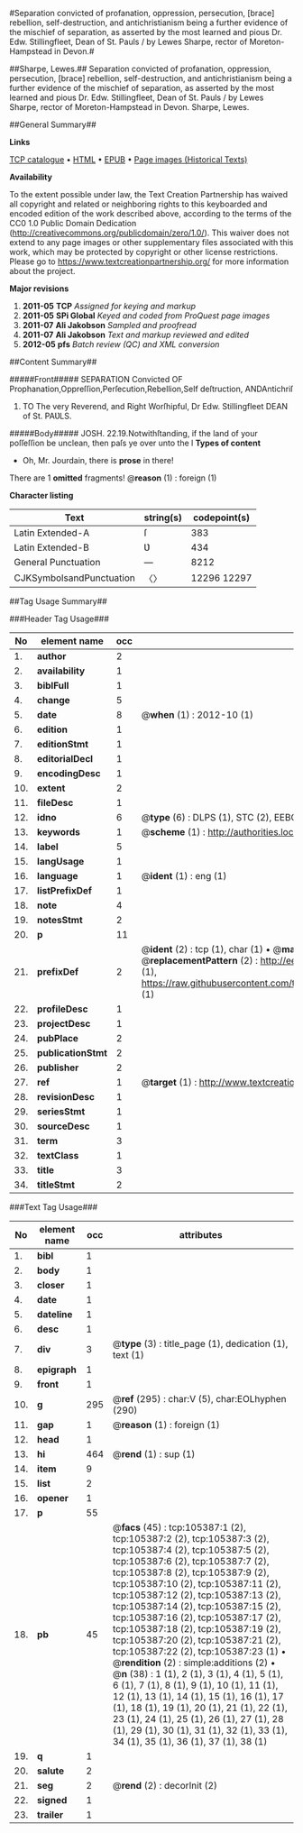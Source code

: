 #Separation convicted of profanation, oppression, persecution, [brace] rebellion, self-destruction, and antichristianism being a further evidence of the mischief of separation, as asserted by the most learned and pious Dr. Edw. Stillingfleet, Dean of St. Pauls / by Lewes Sharpe, rector of Moreton-Hampstead in Devon.#

##Sharpe, Lewes.##
Separation convicted of profanation, oppression, persecution, [brace] rebellion, self-destruction, and antichristianism being a further evidence of the mischief of separation, as asserted by the most learned and pious Dr. Edw. Stillingfleet, Dean of St. Pauls / by Lewes Sharpe, rector of Moreton-Hampstead in Devon.
Sharpe, Lewes.

##General Summary##

**Links**

[TCP catalogue](http://www.ota.ox.ac.uk/tcp/)  • 
[HTML](http://tei.it.ox.ac.uk/tcp/Texts-HTML/free/A59/A59578.html)  • 
[EPUB](http://tei.it.ox.ac.uk/tcp/Texts-EPUB/free/A59/A59578.epub) • 
[Page images (Historical Texts)](https://historicaltexts.jisc.ac.uk/eebo-16412921e)

**Availability**

To the extent possible under law, the Text Creation Partnership has waived all copyright and related or neighboring rights to this keyboarded and encoded edition of the work described above, according to the terms of the CC0 1.0 Public Domain Dedication (http://creativecommons.org/publicdomain/zero/1.0/). This waiver does not extend to any page images or other supplementary files associated with this work, which may be protected by copyright or other license restrictions. Please go to https://www.textcreationpartnership.org/ for more information about the project.

**Major revisions**

1. __2011-05__ __TCP__ *Assigned for keying and markup*
1. __2011-05__ __SPi Global__ *Keyed and coded from ProQuest page images*
1. __2011-07__ __Ali Jakobson__ *Sampled and proofread*
1. __2011-07__ __Ali Jakobson__ *Text and markup reviewed and edited*
1. __2012-05__ __pfs__ *Batch review (QC) and XML conversion*

##Content Summary##

#####Front#####
SEPARATION Convicted OF
Prophanation,Oppreſſion,Perſecution,Rebellion,Self deſtruction, ANDAntichriſ
1. TO The very Reverend, and Right Worſhipful, Dr Edw. Stillingfleet DEAN of St. PAƲLS.

#####Body#####
JOSH. 22.19.Notwithſtanding, if the land of your poſſeſſion be unclean, then paſs ye over unto the l
**Types of content**

  * Oh, Mr. Jourdain, there is **prose** in there!

There are 1 **omitted** fragments! 
 @__reason__ (1) : foreign (1)

**Character listing**


|Text|string(s)|codepoint(s)|
|---|---|---|
|Latin Extended-A|ſ|383|
|Latin Extended-B|Ʋ|434|
|General Punctuation|—|8212|
|CJKSymbolsandPunctuation|〈〉|12296 12297|

##Tag Usage Summary##

###Header Tag Usage###

|No|element name|occ|attributes|
|---|---|---|---|
|1.|__author__|2||
|2.|__availability__|1||
|3.|__biblFull__|1||
|4.|__change__|5||
|5.|__date__|8| @__when__ (1) : 2012-10 (1)|
|6.|__edition__|1||
|7.|__editionStmt__|1||
|8.|__editorialDecl__|1||
|9.|__encodingDesc__|1||
|10.|__extent__|2||
|11.|__fileDesc__|1||
|12.|__idno__|6| @__type__ (6) : DLPS (1), STC (2), EEBO-CITATION (1), OCLC (1), VID (1)|
|13.|__keywords__|1| @__scheme__ (1) : http://authorities.loc.gov/ (1)|
|14.|__label__|5||
|15.|__langUsage__|1||
|16.|__language__|1| @__ident__ (1) : eng (1)|
|17.|__listPrefixDef__|1||
|18.|__note__|4||
|19.|__notesStmt__|2||
|20.|__p__|11||
|21.|__prefixDef__|2| @__ident__ (2) : tcp (1), char (1)  •  @__matchPattern__ (2) : ([0-9\-]+):([0-9IVX]+) (1), (.+) (1)  •  @__replacementPattern__ (2) : http://eebo.chadwyck.com/downloadtiff?vid=$1&page=$2 (1), https://raw.githubusercontent.com/textcreationpartnership/Texts/master/tcpchars.xml#$1 (1)|
|22.|__profileDesc__|1||
|23.|__projectDesc__|1||
|24.|__pubPlace__|2||
|25.|__publicationStmt__|2||
|26.|__publisher__|2||
|27.|__ref__|1| @__target__ (1) : http://www.textcreationpartnership.org/docs/. (1)|
|28.|__revisionDesc__|1||
|29.|__seriesStmt__|1||
|30.|__sourceDesc__|1||
|31.|__term__|3||
|32.|__textClass__|1||
|33.|__title__|3||
|34.|__titleStmt__|2||


###Text Tag Usage###

|No|element name|occ|attributes|
|---|---|---|---|
|1.|__bibl__|1||
|2.|__body__|1||
|3.|__closer__|1||
|4.|__date__|1||
|5.|__dateline__|1||
|6.|__desc__|1||
|7.|__div__|3| @__type__ (3) : title_page (1), dedication (1), text (1)|
|8.|__epigraph__|1||
|9.|__front__|1||
|10.|__g__|295| @__ref__ (295) : char:V (5), char:EOLhyphen (290)|
|11.|__gap__|1| @__reason__ (1) : foreign (1)|
|12.|__head__|1||
|13.|__hi__|464| @__rend__ (1) : sup (1)|
|14.|__item__|9||
|15.|__list__|2||
|16.|__opener__|1||
|17.|__p__|55||
|18.|__pb__|45| @__facs__ (45) : tcp:105387:1 (2), tcp:105387:2 (2), tcp:105387:3 (2), tcp:105387:4 (2), tcp:105387:5 (2), tcp:105387:6 (2), tcp:105387:7 (2), tcp:105387:8 (2), tcp:105387:9 (2), tcp:105387:10 (2), tcp:105387:11 (2), tcp:105387:12 (2), tcp:105387:13 (2), tcp:105387:14 (2), tcp:105387:15 (2), tcp:105387:16 (2), tcp:105387:17 (2), tcp:105387:18 (2), tcp:105387:19 (2), tcp:105387:20 (2), tcp:105387:21 (2), tcp:105387:22 (2), tcp:105387:23 (1)  •  @__rendition__ (2) : simple:additions (2)  •  @__n__ (38) : 1 (1), 2 (1), 3 (1), 4 (1), 5 (1), 6 (1), 7 (1), 8 (1), 9 (1), 10 (1), 11 (1), 12 (1), 13 (1), 14 (1), 15 (1), 16 (1), 17 (1), 18 (1), 19 (1), 20 (1), 21 (1), 22 (1), 23 (1), 24 (1), 25 (1), 26 (1), 27 (1), 28 (1), 29 (1), 30 (1), 31 (1), 32 (1), 33 (1), 34 (1), 35 (1), 36 (1), 37 (1), 38 (1)|
|19.|__q__|1||
|20.|__salute__|2||
|21.|__seg__|2| @__rend__ (2) : decorInit (2)|
|22.|__signed__|1||
|23.|__trailer__|1||

